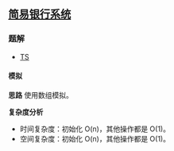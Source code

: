 ## [简易银行系统](https://leetcode.cn/problems/simple-bank-system/)
### 题解
+ [TS](../../ts/2048/2043.ts)

#### 模拟
**思路**
使用数组模拟。

**复杂度分析**
+ 时间复杂度：初始化 O(n)，其他操作都是 O(1)。
+ 空间复杂度：初始化 O(n)，其他操作都是 O(1)。